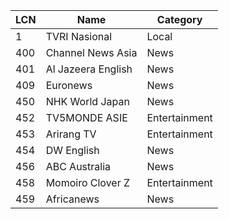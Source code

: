 LCN | Name | Category
-- | -- | --
1 | TVRI Nasional | Local
400 | Channel News Asia | News
401 | Al Jazeera English | News
409 | Euronews | News
450 | NHK World Japan | News
452 | TV5MONDE ASIE | Entertainment
453 | Arirang TV | Entertainment
454 | DW English | News
456 | ABC Australia | News
458 | Momoiro Clover Z | Entertainment
459 | Africanews | News
